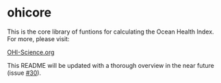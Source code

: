 ohicore
=======

This is the core library of funtions for calculating the Ocean Health Index. For more, please visit:

[OHI-Science.org](http://ohi-science.org)

This README will be updated with a thorough overview in the near future (issue [#30](https://github.com/OHI-Science/ohicore/issues/30)).
